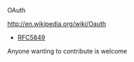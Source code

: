 OAuth 

http://en.wikipedia.org/wiki/Oauth

* [RFC5849](http://tools.ietf.org/html/rfc5849)

Anyone wanting to contribute is welcome
